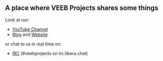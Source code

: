 ## A place where VEEB Projects shares some things

Look at our:

- [YouTube Channel](https://www.youtube.com/channel/UCz5BOU9J9pB_O0B8-rDjCWQ)
- [Blog](https://veeb.ch/projects) and [Website](https://veeb.ch/)

or chat to us in real time on:

- [IRC](https://chat.veeb.ch) (#veebprojects on irc.libera.chat)
 

<!---
veebch/veebch is a ✨ special ✨ repository because its `README.md` (this file) appears on your GitHub profile.
You can click the Preview link to take a look at your changes.
--->
